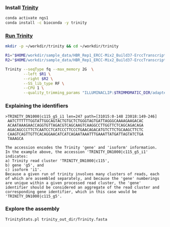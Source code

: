 ### Install [Trinity](https://github.com/trinityrnaseq/trinityrnaseq/wiki)

```bash
conda activate ngs1
conda install -c bioconda -y trinity
```

### [Run Trinity](https://github.com/trinityrnaseq/trinityrnaseq/wiki/Running-Trinity)

```bash
mkdir -p ~/workdir/trinity && cd ~/workdir/trinity

R1="$HOME/workdir/sample_data/HBR_Rep1_ERCC-Mix2_Build37-ErccTranscripts-chr22.read1.fastq.gz"
R2="$HOME/workdir/sample_data/HBR_Rep1_ERCC-Mix2_Build37-ErccTranscripts-chr22.read2.fastq.gz"

Trinity --seqType fq --max_memory 2G  \
        --left $R1 \
        --right $R2 \
        --SS_lib_type RF \
        --CPU 1 \
        --quality_trimming_params "ILLUMINACLIP:$TRIMMOMATIC_DIR/adapters/TruSeq3-PE.fa:2:30:10 SLIDINGWINDOW:4:5 MINLEN:25"
```

### Explaining the identifiers

```
>TRINITY_DN1000|c115_g5_i1 len=247 path=[31015:0-148 23018:149-246]
 AATCTTTTTTGGTATTGGCAGTACTGTGCTCTGGGTAGTGATTAGGGCAAAAGAAGACAC
 ACAATAAAGAACCAGGTGTTAGACGTCAGCAAGTCAAGGCCTTGGTTCTCAGCAGACAGA
 AGACAGCCCTTCTCAATCCTCATCCCTTCCCTGAACAGACATGTCTTCTGCAAGCTTCTC
 CAAGTCAGTTGTTCACAGGAACATCATCAGAATAAATTTGAAATTATGATTAGTATCTGA
 TAAAGCA
 
The accession encodes the Trinity 'gene' and 'isoform' information. 
In the example above, the accession 'TRINITY_DN1000|c115_g5_i1' indicates: 
a) Trinity read cluster 'TRINITY_DN1000|c115', 
b) gene 'g5', and 
c) isoform 'i1'. 
Because a given run of trinity involves many clusters of reads, each of which are assembled separately, and because the 'gene' numberings are unique within a given processed read cluster, the 'gene' identifier should be considered an aggregate of the read cluster and corresponding gene identifier, which in this case would be 'TRINITY_DN1000|c115_g5'.
```

### Explore the assembly 

```bash
TrinityStats.pl trinity_out_dir/Trinity.fasta
```
